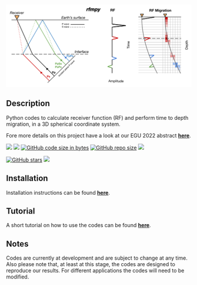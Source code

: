 ![My Image](docs/images/RFM_logo_alt.png)

Description 
------------
Python codes to calculate receiver function (RF) and 
perform time to depth migration, in a 3D spherical coordinate system. 

Fore more details on this project have a look at our EGU 2022 abstract 
**[here](https://meetingorganizer.copernicus.org/EGU22/EGU22-8174.html)**.


[![](https://img.shields.io/github/last-commit/kemichai/rfmpy)]()
[![](https://img.shields.io/github/commit-activity/m/kemichai/rfmpy)]()
[![GitHub code size in bytes](https://img.shields.io/github/languages/code-size/kemichai/rfmpy)]()
[![GitHub repo size](https://img.shields.io/github/repo-size/kemichai/rfmpy)]()
[![](https://img.shields.io/github/license/kemichai/rfmpy)]()

<!---
Add zenodo here
[![DOI](https://zenodo.org/badge/41006349.svg)](https://zenodo.org/badge/latestdoi/41006349)
--->
[![GitHub stars](https://img.shields.io/github/stars/kemichai/rfmpy?style=social)]()
[![](https://img.shields.io/github/forks/kemichai/rfmpy?style=social)]()

Installation
------------
Installation instructions can be found **[here](docs/installation.md)**.

Tutorial
------------
A short tutorial on how to use the codes can be found **[here](docs/tutorial.md)**.

Notes
------------
Codes are currently at development and are subject to 
change at any time. Also please note that, at least at this stage, the codes are designed to reproduce our results.
For different applications the codes will need to be modified.
